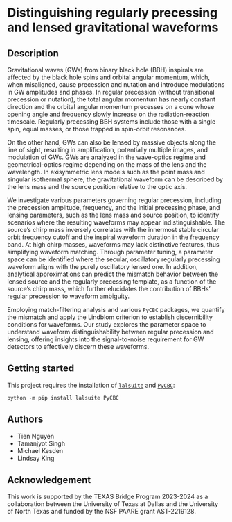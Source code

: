 # Distinguishing regularly precessing and lensed gravitational waveforms

## Description
Gravitational waves (GWs) from binary black hole (BBH) inspirals are affected by the black hole spins and orbital angular momentum, which, when misaligned, cause precession and nutation and introduce modulations in GW amplitudes and phases. In regular precession (without transitional precession or nutation), the total angular momentum has nearly constant direction and the orbital angular momentum precesses on a cone whose opening angle and frequency slowly increase on the radiation-reaction timescale. Regularly precessing BBH systems include those with a single spin, equal masses, or those trapped in spin-orbit resonances.

On the other hand, GWs can also be lensed by massive objects along the line of sight, resulting in amplification, potentially multiple images, and modulation of GWs. GWs are analyzed in the wave-optics regime and geometrical-optics regime depending on the mass of the lens and the wavelength. In axisymmetric lens models such as the point mass and singular isothermal sphere, the gravitational waveform can be described by the lens mass and the source position relative to the optic axis.

We investigate various parameters governing regular precession, including the precession amplitude, frequency, and the initial precessing phase, and lensing parameters, such as the lens mass and source position, to identify scenarios where the resulting waveforms may appear indistinguishable. The source’s chirp mass inversely correlates with the innermost stable circular orbit frequency cutoff and the inspiral waveform duration in the frequency band. At high chirp masses, waveforms may lack distinctive features, thus simplifying waveform matching. Through parameter tuning, a parameter space can be identified where the secular, oscillatory regularly precessing waveform aligns with the purely oscillatory lensed one. In addition, analytical approximations can predict the mismatch behavior between the lensed source and the regularly precessing template, as a function of the source’s chirp mass, which further elucidates the contribution of BBHs’ regular precession to waveform ambiguity.

Employing match-filtering analysis and various `PyCBC` packages, we quantify the mismatch and apply the Lindblom criterion to establish discernibility conditions for waveforms. Our study explores the parameter space to understand waveform distinguishability between regular precession and lensing, offering insights into the signal-to-noise requirement for GW detectors to effectively discern these waveforms.

## Getting started
This project requires the installation of [`lalsuite`](https://pypi.org/project/lalsuite/) and [`PyCBC`](https://pycbc.org):
```
python -m pip install lalsuite PyCBC
```

## Authors
* Tien Nguyen
* Tamanjyot Singh
* Michael Kesden
* Lindsay King

## Acknowledgement
This work is supported by the TEXAS Bridge Program 2023-2024 as a collaboration between the University of Texas at Dallas and the University of North Texas and funded by the NSF PAARE grant AST-2219128.
